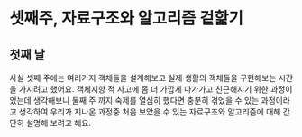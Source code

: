 # 셋째주, 자료구조와 알고리즘 겉핥기

## 첫째 날
사실 셋째 주에는 여러가지 객체들을 설계해보고 실제 생활의 객체들을 구현해보는 시간을 가지려고 했어요. 객체지향 적 사고에 좀 더 가깝게 다가가고 친근해지기 위한 과정이었는데 생각해보니 둘째 주 까지 숙제를 열심히 했다면 충분히 겪었을 수 있는 과정이라고 생각하여 우리가 지나온 과정중 처음 보았을 수 있는 자료구조와 알고리즘에 대해 간단히 설명해 보려고 해요.